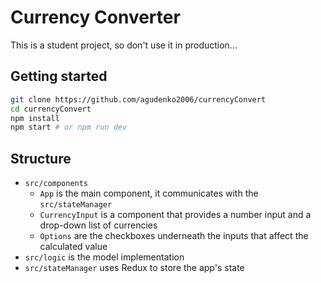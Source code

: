 # Currency Converter

This is a student project, so don't use it in production...

## Getting started

```bash
git clone https://github.com/agudenko2006/currencyConvert
cd currencyConvert
npm install
npm start # or npm run dev
```

## Structure

- `src/components`
  - `App` is the main component, it communicates with the `src/stateManager`
  - `CurrencyInput` is a component that provides a number input and a drop-down list of currencies
  - `Options` are the checkboxes underneath the inputs that affect the calculated value
- `src/logic` is the model implementation
- `src/stateManager` uses Redux to store the app's state
